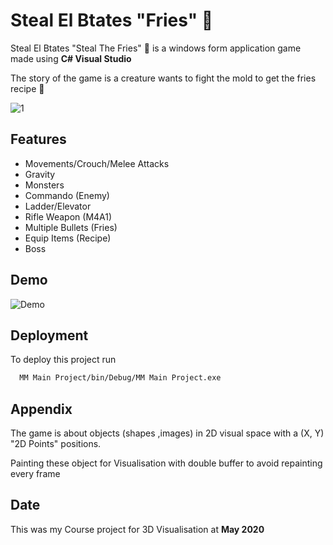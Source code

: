 # Steal El Btates "Fries" :fries:

Steal El Btates "Steal The Fries" :fries: is a windows form application game made using **C# Visual Studio**

The story of the game is a creature wants to fight the mold to get the fries recipe :fries:

![1](https://user-images.githubusercontent.com/58863853/170800480-81b3d084-d328-4332-b87a-f56d8d202876.PNG)

## Features

- Movements/Crouch/Melee Attacks
- Gravity
- Monsters
- Commando (Enemy)
- Ladder/Elevator
- Rifle Weapon (M4A1)
- Multiple Bullets (Fries)
- Equip Items (Recipe)
- Boss 


## Demo
![Demo](https://user-images.githubusercontent.com/58863853/170800336-059ba69c-cef5-4178-94b4-6aa7492d9227.gif)

## Deployment

To deploy this project run

```bash
  MM Main Project/bin/Debug/MM Main Project.exe
```


## Appendix

The game is about objects (shapes ,images) in 2D visual space with a (X, Y) "2D Points" positions.

Painting these object for Visualisation with double buffer to avoid repainting every frame

## Date
This was my Course project for 3D Visualisation at **May 2020**
